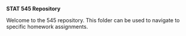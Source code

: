 **STAT 545 Repository**

Welcome to the 545 repository. This folder can be used to navigate to specific homework assignments.
